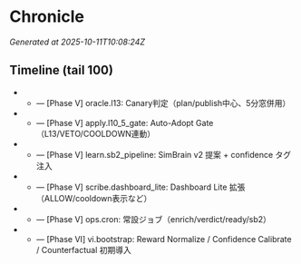 # Chronicle

_Generated at 2025-10-11T10:08:24Z_

## Timeline (tail 100)
- - — [Phase V] oracle.l13: Canary判定（plan/publish中心、5分窓併用）
- - — [Phase V] apply.l10_5_gate: Auto-Adopt Gate（L13/VETO/COOLDOWN連動）
- - — [Phase V] learn.sb2_pipeline: SimBrain v2 提案 + confidence タグ注入
- - — [Phase V] scribe.dashboard_lite: Dashboard Lite 拡張（ALLOW/cooldown表示など）
- - — [Phase V] ops.cron: 常設ジョブ（enrich/verdict/ready/sb2）
- - — [Phase VI] vi.bootstrap: Reward Normalize / Confidence Calibrate / Counterfactual 初期導入
